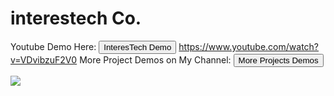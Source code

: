 # interestech Co.

Youtube Demo Here:  <button onclick="window.location.href = 'https://www.youtube.com/watch?v=VDvibzuF2V0'">InteresTech Demo</button>
https://www.youtube.com/watch?v=VDvibzuF2V0
More Project Demos on My Channel: <button onclick="window.location.href = 'https://www.youtube.com/channel/UCmF8WA70Lpjq7E2GEnyH5_g'">More Projects Demos</button>


![](Images/interestechdemo.png)
